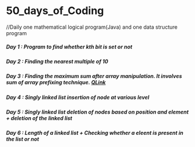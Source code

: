 # 50_days_of_Coding
//Daily one mathematical logical program(Java) and one data structure program

##### Day 1 : Program to find whether kth bit is set or not
##### Day 2 : Finding the nearest multiple of 10
##### Day 3 : Finding the maximum sum after array manipulation. It involves sum of array prefixing technique. [QLink](https://www.hackerrank.com/challenges/crush/problem)
##### Day 4 : Singly linked list insertion of node at various level
##### Day 5 : Singly linked list deletion of nodes based on position and element + deletion of the linked list
##### Day 6 : Length of a linked list + Checking whether a eleent is present in the list or not
